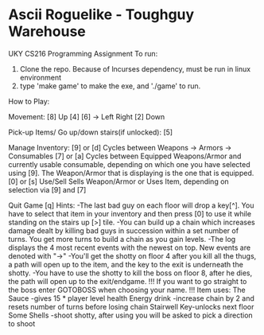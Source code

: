 Ascii Roguelike - Toughguy Warehouse
========
UKY CS216 Programming Assignment
To run:
1. Clone the repo. Because of lncurses dependency, must be run in linux environment
2. type 'make game' to make the exe, and './game' to run.
 

How to Play:

Movement:		    [8]			    Up
			 [4]   [6]	->	Left  Right
			    [2]			   Down

Pick-up Items/
Go up/down stairs(if unlocked):   [5]

Manage Inventory: [9] or [d] Cycles between		Weapons -> Armors -> Consumables
		  [7] or [a] Cycles between		Equipped Weapons/Armor and currently usable consumable,
							depending on which one you have selected using [9].
							The Weapon/Armor that is displaying is the one that is equipped.
	          [0] or [s] Use/Sell			Sells Weapon/Armor or Uses Item, depending on selection via [9] and [7]

Quit Game	  [q]
Hints:
		  -The last bad guy on each floor will drop a key[^]. You have to select that item in your inventory
		and then press [0] to use it while standing on the stairs up [>] tile.
		-You can build up a chain which increases damage dealt by killing bad guys in succession 
		within a set number of turns. You get more turns to build a chain as you gain levels.
		-The log displays the 4 most recent events with the newest on top. New events are denoted with "->"
		-You'll get the shotty on floor 4 after you kill all the thugs, a path will open up to the item,
		and the key to the exit is underneath the shotty.
		-You have to use the shotty to kill the boss on floor 8, after he dies, the path will open up to
		the exit/endgame.
		!!! If you want to go straight to the boss enter GOTOBOSS when choosing your name. !!! 
		Item uses:
			The Sauce	 -gives 15 * player level health
			Energy drink -increase chain by 2 and resets number of turns before losing chain
			Stairwell Key-unlocks next floor
			Some Shells  -shoot shotty, after using you will be asked to pick a direction to shoot
